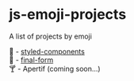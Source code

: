 # js-emoji-projects
A list of projects by emoji

💅 - [styled-components](http://styled-components.com/)  
🏁 - [final-form](https://github.com/final-form/final-form)  
🍸 - Apertif (coming soon...)
